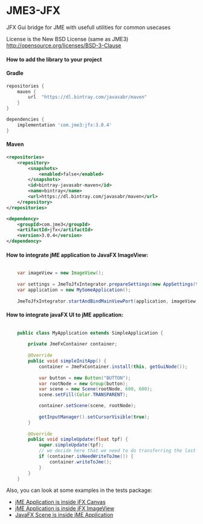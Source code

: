 JME3-JFX
========

JFX Gui bridge for JME with usefull utilities for common usecases

License is the New BSD License (same as JME3) 
http://opensource.org/licenses/BSD-3-Clause

#### How to add the library to your project

#### Gradle

```groovy
repositories {
    maven {
        url  "https://dl.bintray.com/javasabr/maven" 
    }
}

dependencies {
    implementation 'com.jme3:jfx:3.0.4'
}
```
    
#### Maven

```xml
<repositories>
    <repository>
        <snapshots>
            <enabled>false</enabled>
        </snapshots>
        <id>bintray-javasabr-maven</id>
        <name>bintray</name>
        <url>https://dl.bintray.com/javasabr/maven</url>
    </repository>
</repositories>

<dependency>
    <groupId>com.jme3</groupId>
    <artifactId>jfx</artifactId>
    <version>3.0.4</version>
</dependency>
```

#### How to integrate jME application to JavaFX ImageView:

```java

    var imageView = new ImageView();
        
    var settings = JmeToJfxIntegrator.prepareSettings(new AppSettings(true));
    var application = new MySomeApplication();
    
    JmeToJfxIntegrator.startAndBindMainViewPort(application, imageView, Thread::new, TransferMode.DOUBLE_BUFFERED);
```

#### How to integrate javaFX UI to jME application:

```java

    public class MyApplication extends SimpleApplication {
    
        private JmeFxContainer container;
        
        @Override
        public void simpleInitApp() {
            container = JmeFxContainer.install(this, getGuiNode());
    
            var button = new Button("BUTTON");
            var rootNode = new Group(button);
            var scene = new Scene(rootNode, 600, 600);
            scene.setFill(Color.TRANSPARENT);

            container.setScene(scene, rootNode);
            
            getInputManager().setCursorVisible(true);
        }
    
        @Override
        public void simpleUpdate(float tpf) {
            super.simpleUpdate(tpf);
            // we decide here that we need to do transferring the last frame from javaFX to jME
            if (container.isNeedWriteToJme()) {
                container.writeToJme();
            }
        }
    }
```

Also, you can look at some examples in the tests package:

* [jME Application is inside jFX Canvas](https://github.com/JavaSaBr/JME3-JFX/blob/master/src/test/java/com/jme3/jfx/TestJmeToJfxCanvas.java)
* [jME Application is inside jFX ImageView](https://github.com/JavaSaBr/JME3-JFX/blob/master/src/test/java/com/jme3/jfx/TestJmeToJfxImageView.java)
* [JavaFX Scene is inside jME Application](https://github.com/JavaSaBr/JME3-JFX/blob/master/src/test/java/com/jme3/jfx/TestJfxInJme.java)

